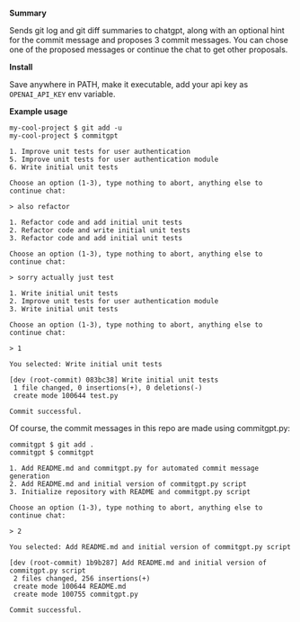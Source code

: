 **Summary**

Sends git log and git diff summaries to chatgpt, along with an optional hint for the commit message and proposes 3 commit messages.
You can chose one of the proposed messages or continue the chat to get other proposals.

**Install**

Save anywhere in PATH, make it executable, add your api key as `OPENAI_API_KEY` env variable.

**Example usage**

```
my-cool-project $ git add -u
my-cool-project $ commitgpt

1. Improve unit tests for user authentication
5. Improve unit tests for user authentication module
6. Write initial unit tests

Choose an option (1-3), type nothing to abort, anything else to continue chat:

> also refactor

1. Refactor code and add initial unit tests
2. Refactor code and write initial unit tests
3. Refactor code and add initial unit tests

Choose an option (1-3), type nothing to abort, anything else to continue chat:

> sorry actually just test   

1. Write initial unit tests
2. Improve unit tests for user authentication module
3. Write initial unit tests

Choose an option (1-3), type nothing to abort, anything else to continue chat:

> 1

You selected: Write initial unit tests

[dev (root-commit) 083bc38] Write initial unit tests
 1 file changed, 0 insertions(+), 0 deletions(-)
 create mode 100644 test.py

Commit successful.
```

Of course, the commit messages in this repo are made using commitgpt.py:

```
commitgpt $ git add .
commitgpt $ commitgpt 

1. Add README.md and commitgpt.py for automated commit message generation
2. Add README.md and initial version of commitgpt.py script
3. Initialize repository with README and commitgpt.py script

Choose an option (1-3), type nothing to abort, anything else to continue chat:

> 2

You selected: Add README.md and initial version of commitgpt.py script

[dev (root-commit) 1b9b287] Add README.md and initial version of commitgpt.py script
 2 files changed, 256 insertions(+)
 create mode 100644 README.md
 create mode 100755 commitgpt.py

Commit successful.
```